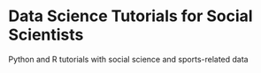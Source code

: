 # Data Science Tutorials for Social Scientists
Python and R tutorials with social science and sports-related data
